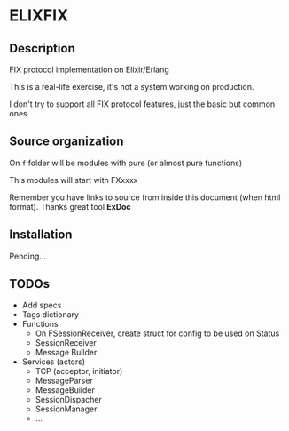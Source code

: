 # ELIXFIX


## Description

FIX protocol implementation on Elixir/Erlang

This is a real-life exercise, it's not a system working on production.

I don't try to support all FIX protocol features, just the basic but common ones  


## Source organization

On `f` folder will be modules with pure (or almost pure functions)

This modules will start with FXxxxx


Remember you have links to source from inside this document (when html format).
Thanks great tool **ExDoc**


## Installation

Pending...

## TODOs

* Add specs
* Tags dictionary
* Functions
    * On FSessionReceiver, create struct for config to be used on Status
    * SessionReceiver
    * Message Builder
* Services (actors)
    * TCP (acceptor, initiator)
    * MessageParser
    * MessageBuilder
    * SessionDispacher
    * SessionManager
    * ...
